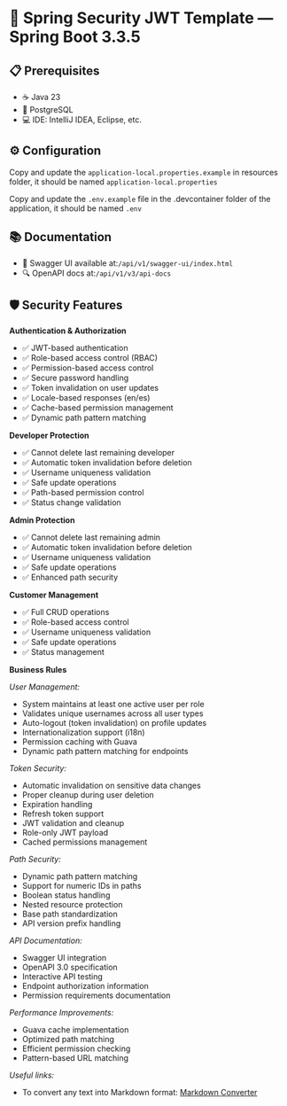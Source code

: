# 🔐 Spring Security JWT Template — Spring Boot 3.3.5

## 📋 Prerequisites

- ☕ Java 23
- 🐘 PostgreSQL
- 💻 IDE: IntelliJ IDEA, Eclipse, etc.

## ⚙️ Configuration

Copy and update the `application-local.properties.example` in resources folder, it should be named `application-local.properties`

Copy and update the `.env.example` file in the .devcontainer folder of the application, it should be named `.env`

📚 Documentation
----------------

- 📖 Swagger UI available at:`/api/v1/swagger-ui/index.html`
- 🔍 OpenAPI docs at:`/api/v1/v3/api-docs`

🛡️ Security Features
---------------------

**Authentication & Authorization**

- ✅ JWT-based authentication
- ✅ Role-based access control (RBAC)
- ✅ Permission-based access control
- ✅ Secure password handling
- ✅ Token invalidation on user updates
- ✅ Locale-based responses (en/es)
- ✅ Cache-based permission management
- ✅ Dynamic path pattern matching

**Developer Protection**

- ✅ Cannot delete last remaining developer
- ✅ Automatic token invalidation before deletion
- ✅ Username uniqueness validation
- ✅ Safe update operations
- ✅ Path-based permission control
- ✅ Status change validation

**Admin Protection**

- ✅ Cannot delete last remaining admin
- ✅ Automatic token invalidation before deletion
- ✅ Username uniqueness validation
- ✅ Safe update operations
- ✅ Enhanced path security

**Customer Management**

- ✅ Full CRUD operations
- ✅ Role-based access control
- ✅ Username uniqueness validation
- ✅ Safe update operations
- ✅ Status management

**Business Rules**

*User Management:*

- System maintains at least one active user per role
- Validates unique usernames across all user types
- Auto-logout (token invalidation) on profile updates
- Internationalization support (i18n)
- Permission caching with Guava
- Dynamic path pattern matching for endpoints

*Token Security:*

- Automatic invalidation on sensitive data changes
- Proper cleanup during user deletion
- Expiration handling
- Refresh token support
- JWT validation and cleanup
- Role-only JWT payload
- Cached permissions management

*Path Security:*

- Dynamic path pattern matching
- Support for numeric IDs in paths
- Boolean status handling
- Nested resource protection
- Base path standardization
- API version prefix handling

*API Documentation:*

- Swagger UI integration
- OpenAPI 3.0 specification
- Interactive API testing
- Endpoint authorization information
- Permission requirements documentation

*Performance Improvements:*

- Guava cache implementation
- Optimized path matching
- Efficient permission checking
- Pattern-based URL matching

*Useful links:*

- To convert any text into Markdown format: [Markdown Converter](https://euangoddard.github.io/clipboard2markdown/)